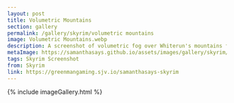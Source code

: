 ```yaml
---
layout: post
title: Volumetric Mountains
section: gallery
permalink: /gallery/skyrim/volumetric mountains
image: Volumetric Mountains.webp
description: A screenshot of volumetric fog over Whiterun's mountains from The Elder Scrolls V&#58; Skyrim, taken by Samantha Says.
metaImage: https://samanthasays.github.io/assets/images/gallery/skyrim/Volumetric Mountains.webp
tags: Skyrim Screenshot
from: Skyrim
link: https://greenmangaming.sjv.io/samanthasays-skyrim
---
```

{% include imageGallery.html %}